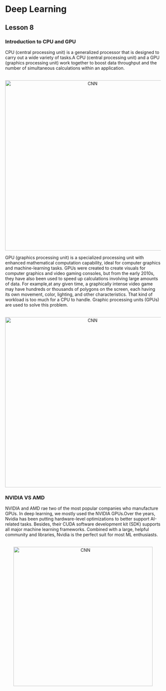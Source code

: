 # Deep Learning
## Lesson 8

<h3>Introduction to CPU and GPU</h3>

CPU (central processing unit) is a generalized processor that is designed to carry out a wide variety of tasks.A CPU (central processing unit) and a GPU (graphics processing unit) work together to boost data throughput and the number of simultaneous calculations
within an application. 

<p align="center">
  <br>
  <img src="https://user-images.githubusercontent.com/45029614/165884838-2e768e9d-9e98-481a-9a5c-d2f07d0900cb.PNG" width="550" title="CNN">
</p>

GPU (graphics processing unit) is a specialized processing unit with enhanced mathematical computation capability, ideal for computer graphics and machine-learning tasks.
GPUs were created to create visuals for computer graphics and 
video gaming consoles, but from the early 2010s, they have also been used to speed up calculations involving large amounts of data.
For example,at any given time, a graphically intense video game may have hundreds or thousands of polygons on the screen, each having its own movement, color, lighting, 
and other characteristics. That kind of workload is too much for a CPU to handle. Graphic processing units (GPUs) are used to solve this problem.

<p align="center">
  <br>
  <img src="https://user-images.githubusercontent.com/45029614/165884891-5273e8a7-daee-4bef-b47c-3b08d617110a.PNG" width="550" title="CNN">
</p>

<h3>NVIDIA VS AMD </h3>

NVIDIA and AMD rae two of the most popular companies who manufacture GPUs. In deep learning, we mostly used the NVIDIA GPUs.Over the years,
Nvidia has been putting hardware-level optimizations to better support AI-related tasks. Besides, their CUDA software development kit (SDK) 
supports all major machine learning frameworks. Combined with a large, helpful community and libraries, Nvidia is the perfect suit for most ML enthusiasts.

<p align="center">
  <br>
  <img src="https://user-images.githubusercontent.com/45029614/165885391-6748b48c-60a8-4b20-a9b6-3c4b506871bd.jpg" width="450" title="CNN">
</p>
